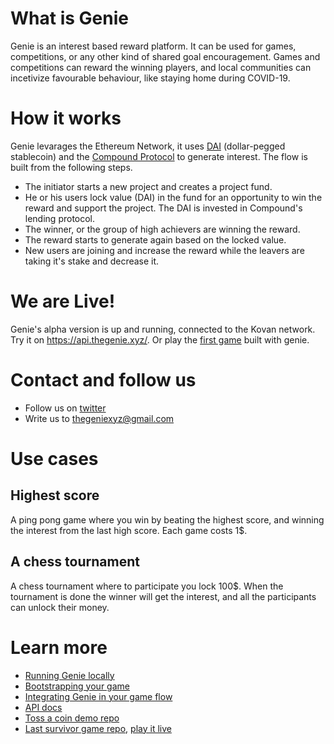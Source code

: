 # What is Genie

Genie is an interest based reward platform. It can be used for games, competitions, or any other kind of shared goal encouragement. Games and competitions can reward the winning players, and local communities can incetivize favourable behaviour, like staying home during COVID-19.

# How it works
Genie levarages the Ethereum Network, it uses [DAI](https://makerdao.com/) (dollar-pegged stablecoin) and the [Compound Protocol](https://compound.finance/) to generate interest. The flow is built from the following steps.

- The initiator starts a new project and creates a project fund. 
- He or his users lock value (DAI) in the fund for an opportunity to win the reward and support the project. The DAI is invested in Compound's lending protocol.
- The winner, or the group of high achievers are winning the reward.
- The reward starts to generate again based on the locked value.
- New users are joining and increase the reward while the leavers are taking it's stake and decrease it.

# We are Live!

Genie's alpha version is up and running, connected to the Kovan network. Try it on https://api.thegenie.xyz/. Or play the [first game](http://survivor.thegenie.xyz/) built with genie.

# Contact and follow us
- Follow us on [twitter](https://twitter.com/genieplatform)
- Write us to thegeniexyz@gmail.com

# Use cases

## Highest score

A ping pong game where you win by beating the highest score, and winning the interest from the last high score. Each game costs 1$.

## A chess tournament

A chess tournament where to participate you lock 100$. When the tournament is done the winner will get the interest, and all the participants can unlock their money.
# Learn more
- [Running Genie locally](/docs/guides/0_RUNNING_LOCALLY.md)
- [Bootstrapping your game](/docs/guides/1_GAME_BOOTSTRAPPING.md)
- [Integrating Genie in your game flow](/docs/guides/2_FLOW_INTEGRATION.md)
- [API docs](/docs/api.md)
- [Toss a coin demo repo](https://github.com/leonprou/crypto-game-demo)
- [Last survivor game repo](https://github.com/leonprou/last-survivor), [play it live](https://survivor.thegenie.xyz/)
